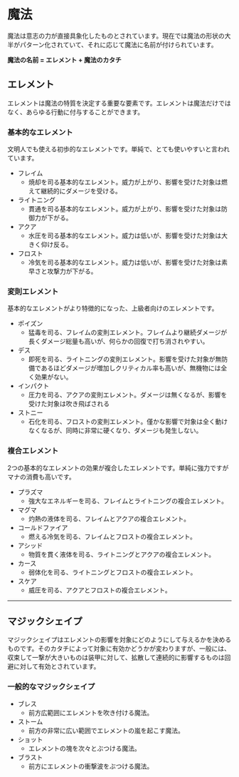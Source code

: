 # 魔法
魔法は意志の力が直接具象化したものとされています。現在では魔法の形状の大半がパターン化されていて、それに応じて魔法に名前が付けられています。

**魔法の名前 = エレメント + 魔法のカタチ**

## エレメント

エレメントは魔法の特質を決定する重要な要素です。エレメントは魔法だけではなく、あらゆる行動に付与することができます。

### 基本的なエレメント

文明人でも使える初歩的なエレメントです。単純で、とても使いやすいと言われています。

- フレイム
    - 焼却を司る基本的なエレメント。威力が上がり、影響を受けた対象は燃えて継続的にダメージを受ける。
- ライトニング
    - 貫通を司る基本的なエレメント。威力が上がり、影響を受けた対象は防御力が下がる。
- アクア
	- 水圧を司る基本的なエレメント。威力は低いが、影響を受けた対象は大きく仰け反る。
- フロスト
	- 冷気を司る基本的なエレメント。威力は低いが、影響を受けた対象は素早さと攻撃力が下がる。

### 変則エレメント

基本的なエレメントがより特徴的になった、上級者向けのエレメントです。

- ポイズン
	- 猛毒を司る、フレイムの変則エレメント。フレイムより継続ダメージが長くダメージ総量も高いが、何らかの回復で打ち消されやすい。
- デス
	- 即死を司る、ライトニングの変則エレメント。影響を受けた対象が無防備であるほどダメージが増加しクリティカル率も高いが、無機物には全く効果がない。
- インパクト
	- 圧力を司る、アクアの変則エレメント。ダメージは無くなるが、影響を受けた対象は吹き飛ばされる
- ストニー
	- 石化を司る、フロストの変則エレメント。僅かな影響で対象は全く動けなくなるが、同時に非常に硬くなり、ダメージも発生しない。

### 複合エレメント

2つの基本的なエレメントの効果が複合したエレメントです。単純に強力ですがマナの消費も高いです。

- プラズマ
	- 強大なエネルギーを司る、フレイムとライトニングの複合エレメント。
- マグマ
	- 灼熱の液体を司る、フレイムとアクアの複合エレメント。
- コールドファイア
	- 燃える冷気を司る、フレイムとフロストの複合エレメント。
- アシッド
	- 物質を貫く液体を司る、ライトニングとアクアの複合エレメント。
- カース
	- 弱体化を司る、ライトニングとフロストの複合エレメント。
- スケア
	- 威圧を司る、アクアとフロストの複合エレメント。

----------

## マジックシェイプ

マジックシェイプはエレメントの影響を対象にどのようにして与えるかを決めるものです。そのカタチによって対象に有効かどうかが変わりますが、一般には、収束して一撃が大きいものは装甲に対して、拡散して連続的に影響するものは回避に対して有効とされています。

### 一般的なマジックシェイプ

- ブレス
	- 前方広範囲にエレメントを吹き付ける魔法。
- ストーム
	- 前方の非常に広い範囲でエレメントの嵐を起こす魔法。
- ショット
	- エレメントの塊を次々とぶつける魔法。
- ブラスト
	- 前方にエレメントの衝撃波をぶつける魔法。
